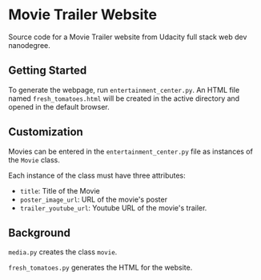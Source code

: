 # Movie Trailer Website
Source code for a Movie Trailer website from Udacity full stack web dev nanodegree.

## Getting Started
To generate the webpage, run `entertainment_center.py`. An HTML file named `fresh_tomatoes.html` will be created in the active directory and opened in the default browser.

## Customization

Movies can be entered in the `entertainment_center.py` file as instances of the `Movie` class.

Each instance of the class must have three attributes:
* `title`: Title of the Movie
* `poster_image_url`: URL of the movie's poster
* `trailer_youtube_url`: Youtube URL of the movie's trailer.

## Background
 `media.py`  creates the class `movie`.

`fresh_tomatoes.py` generates the HTML for the website.
